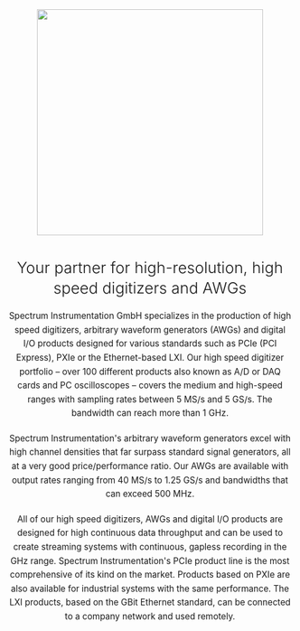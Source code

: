 <div style="margin-bottom: 40px; text-align: center">
<a href="https://spectrum-instrumentation.com">
    <img src="https://spectrum-instrumentation.com/img/logo-complete.png"  width=400 />
</a>
</div>

<div style="font-family: Inter, sans-serif; font-size: 27.36px; font-weight: 300; line-height: 35.568px; text-align: center; margin-bottom: 20px;">Your partner for high-resolution, high speed digitizers and AWGs</div>

<p style="font-family: Inter, sans-serif; font-size: 15.2px; line-height: 24.5936px; text-align: center; margin-bottom: 20px;">
Spectrum Instrumentation GmbH specializes in the production of high speed digitizers, arbitrary waveform generators (AWGs) and digital I/O products designed for various standards such as PCIe (PCI Express), PXIe or the Ethernet-based LXI. Our high speed digitizer portfolio – over 100 different products also known as A/D or DAQ cards and PC oscilloscopes – covers the medium and high-speed ranges with sampling rates between 5 MS/s and 5 GS/s. The bandwidth can reach more than 1 GHz.
</p>

<p style="font-family: Inter, sans-serif; font-size: 15.2px; line-height: 24.5936px; text-align: center; margin-bottom: 20px;">
Spectrum Instrumentation's arbitrary waveform generators excel with high channel densities that far surpass standard signal generators, all at a very good price/performance ratio. Our AWGs are available with output rates ranging from 40 MS/s to 1.25 GS/s and bandwidths that can exceed 500 MHz.
</p>

<p style="font-family: Inter, sans-serif; font-size: 15.2px; line-height: 24.5936px; text-align: center; margin-bottom: 20px;">
All of our high speed digitizers, AWGs and digital I/O products are designed for high continuous data throughput and can be used to create streaming systems with continuous, gapless recording in the GHz range. Spectrum Instrumentation's PCIe product line is the most comprehensive of its kind on the market. Products based on PXIe are also available for industrial systems with the same performance. The LXI products, based on the GBit Ethernet standard, can be connected to a company network and used remotely.
</p>